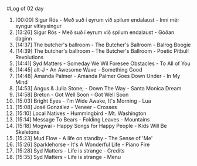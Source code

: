 #Log of 02 day

1. [00:00] Sigur Rós - Með suð í eyrum við spilum endalaust - Inní mér syngur vitleysingur
1. [13:26] Sigur Rós - Með suð í eyrum við spilum endalaust - Góðan daginn
1. [14:37] The butcher's ballroom - The Butcher's Ballroom - Balrog Boogie
1. [14:39] The butcher's ballroom - The Butcher's Ballroom - Poetic Pitbull Revolutions
1. [14:41] Syd Matters - Someday We Wil Foresee Obstacles - To All of You
1. [14:45] alt-J - An Awesome Wave - Something Good
1. [14:48] Amanda Palmer - Amanda Palmer Goes Down Under - In My Mind
1. [14:53] Angus & Julia Stone; - Down The Way - Santa Monica Dream
1. [14:58] Breton - Got Well Soon - Got Well Soon
1. [15:03] Bright Eyes - I'm Wide Awake, It's Morning - Lua
1. [15:08] José González - Veneer - Crosses
1. [15:10] Local Natives - Hummingbird - Mt. Washington
1. [15:14] Message To Bears - Folding Leaves - Mountains
1. [15:18] Mogwai - Happy Songs for Happy People - Kids Will Be Skeletons
1. [15:23] Mud Flow - A life on standby - The Sense of 'Me'
1. [15:26] Sparklehorse - It's A Wonderful Life - Piano Fire
1. [15:28] Syd Matters - Life is strange - Credits
1. [15:35] Syd Matters - Life is strange - Menu

